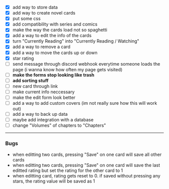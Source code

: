 - [x] add way to store data
- [x] add way to create novel cards
- [x] put some css
- [x] add compatibility with series and comics
- [x] make the way the cards load not so spaghetti
- [x] add a way to edit the info of the cards
- [x] turn "Currently Reading" into "Currently Reading /  Watching"
- [x] add a way to remove a card
- [x] add a way to move the cards up or down
- [x] star rating
- [ ] send message through discord webhook everytime someone loads the page (i wanna know how often my page gets visited)
- [ ] **make the forms stop looking like trash**
- [ ] **add sorting stuff** 
- [ ] new card through link
- [ ] make current info neccessary
- [ ] make the edit form look better
- [ ] add a way to add custom covers (im not really sure how this will work out)
- [ ] add a way to back up data
- [ ] maybe add integration with a database
- [ ] change "Volumes" of chapters to "Chapters"

---
### Bugs
- when editting two cards, pressing "Save" on one card will save all other cards
- when editting two cards, pressing "Save" on one card will save the last editted rating but set the rating for the other card to 1
- when editting card, rating gets reset to 0. if saved without pressing any stars, the rating value will be saved as 1